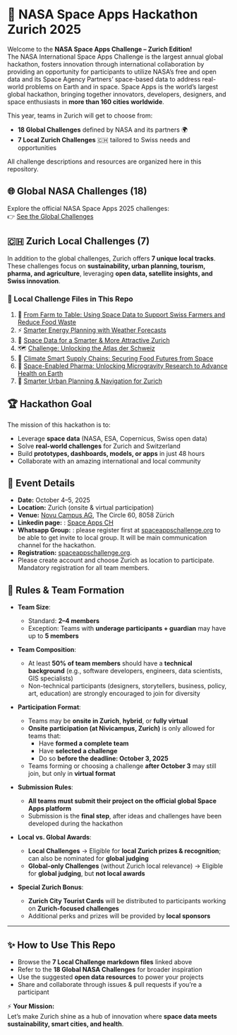 # 🚀 NASA Space Apps Hackathon Zurich 2025  

Welcome to the **NASA Space Apps Challenge – Zurich Edition!**  
 The NASA International Space Apps Challenge is the largest annual global hackathon, fosters innovation through international collaboration by providing an opportunity for participants to utilize NASA’s free and open data and its Space Agency Partners’ space-based data to address real-world problems on Earth and in space. Space Apps is the world’s largest global hackathon, bringing together innovators, developers, designers, and space enthusiasts in **more than 160 cities worldwide**. 

This year, teams in Zurich will get to choose from:  
- **18 Global Challenges** defined by NASA and its partners 🌍  
- **7 Local Zurich Challenges** 🇨🇭 tailored to Swiss needs and opportunities  

All challenge descriptions and resources are organized here in this repository.  


## 🌐 Global NASA Challenges (18)  
Explore the official NASA Space Apps 2025 challenges:  
👉 [See the Global Challenges](https://www.spaceappschallenge.org/2025/challenges/)  
 
## 🇨🇭 Zurich Local Challenges (7)  

In addition to the global challenges, Zurich offers **7 unique local tracks**. These challenges focus on **sustainability, urban planning, tourism, pharma, and agriculture**, leveraging **open data, satellite insights, and Swiss innovation**.  

### 📂 Local Challenge Files in This Repo

1. 🌱 [From Farm to Table: Using Space Data to Support Swiss Farmers and Reduce Food Waste](./Challenges/🌱1.%20From%20Farm%20to%20Table%20Using%20Space%20Data%20to%20Support%20Swiss%20Farmers%20and%20Reduce%20Food%20Waste.md) 
2. ⚡ [Smarter Energy Planning with Weather Forecasts](./Challenges/⚡%202.%20Smarter%20Energy%20Planning%20with%20Weather%20Forecasts.md)  
3. 🌆 [Space Data for a Smarter & More Attractive Zurich](./Challenges/🌆%203.%20Space%20Data%20for%20a%20Smarter%20&%20More%20Attractive%20Zurich.md)  
4. 🗺️ [Challenge: Unlocking the Atlas der Schweiz](./Challenges/🗺️%204.%20Challenge%20Unlocking%20the%20Atlas%20der%20Schweiz%20.md)
5. 🌾 [Climate Smart Supply Chains: Securing Food Futures from Space](./Challenges/🌾%205.%20Climate%20Smart%20Supply%20Chains%20Securing%20Food%20Futures%20from%20Space.md)
6. 💊 [Space-Enabled Pharma: Unlocking Microgravity Research to Advance Health on Earth](./Challenges/💊6.%20Space-Enabled%20Pharma%20Unlocking%20Microgravity%20Research%20to%20Advance%20Health%20on%20Earth.md)
7. 🚦 [Smarter Urban Planning & Navigation for Zurich](./Challenges/🚦7.%20Smarter%20Urban%20Planning%20&%20Navigation%20for%20Zurich%20.md)  

## 🏆 Hackathon Goal  

The mission of this hackathon is to:  
- Leverage **space data** (NASA, ESA, Copernicus, Swiss open data)  
- Solve **real-world challenges** for Zurich and Switzerland  
- Build **prototypes, dashboards, models, or apps** in just 48 hours  
- Collaborate with an amazing international and local community  


## 📅 Event Details  
- **Date:** October 4–5, 2025  
- **Location:** Zurich (onsite & virtual  participation)  
- **Venue:**  [Novu Campus AG](https://my.novucampus.com/home), The Circle 60, 8058 Zürich 
- **Linkedin page:** : [Space Apps CH](https://ch.linkedin.com/company/space-apps-ch)
- **Whatsapp Group:** : please register first at [spaceappschallenge.org](https://www.spaceappschallenge.org/2025/local-events/zurich/) to be able to get invite to local group. 
It will be main communication channel for the hackathon.
- **Registration:** [spaceappschallenge.org](https://www.spaceappschallenge.org/2025/local-events/zurich/).
 -  Please create account and choose Zurich as location to participate. Mandatory registration for all team members.


## 📜 Rules & Team Formation  

- **Team Size**:  
  - Standard: **2–4 members**  
  - Exception: Teams with **underage participants + guardian** may have up to **5 members**  

- **Team Composition**:  
  - At least **50% of team members** should have a **technical background** (e.g., software developers, engineers, data scientists, GIS specialists)  
  - Non-technical participants (designers, storytellers, business, policy, art, education) are strongly encouraged to join for diversity  

- **Participation Format**:  
  - Teams may be **onsite in Zurich**, **hybrid**, or **fully virtual**  
  - **Onsite participation (at Nivicampus, Zurich)** is only allowed for teams that:  
    - Have **formed a complete team**  
    - Have **selected a challenge**  
    - Do so **before the deadline: October 3, 2025**  
  - Teams forming or choosing a challenge **after October 3** may still join, but only in **virtual format**  

- **Submission Rules**:  
  - **All teams must submit their project on the official global Space Apps platform**  
  - Submission is the **final step**, after ideas and challenges have been developed during the hackathon  

- **Local vs. Global Awards**:  
  - **Local Challenges** → Eligible for **local Zurich prizes & recognition**; can also be nominated for **global judging**  
  - **Global-only Challenges** (without Zurich local relevance) → Eligible for **global judging**, but **not local awards**  

- **Special Zurich Bonus**:  
  - **Zurich City Tourist Cards** will be distributed to participants working on **Zurich-focused challenges**  
  - Additional perks and prizes will be provided by **local sponsors**  

---



## ✨ How to Use This Repo  
- Browse the **7 Local Challenge markdown files** linked above  
- Refer to the **18 Global NASA Challenges** for broader inspiration  
- Use the suggested **open data resources** to power your projects  
- Share and collaborate through issues & pull requests if you’re a participant  


⚡ **Your Mission:**  
Let’s make Zurich shine as a hub of innovation where **space data meets sustainability, smart cities, and health**.  

